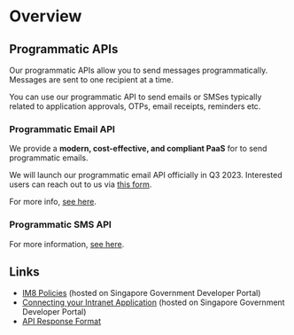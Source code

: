 # Overview

## Programmatic APIs

Our programmatic APIs allow you to send messages programmatically. Messages are sent to one recipient at a time.

You can use our programmatic API to send emails or SMSes typically related to application approvals, OTPs, email receipts, reminders etc.

### Programmatic Email API

We provide a **modern, cost-effective, and compliant PaaS** for to send programmatic emails.

We will launch our programmatic email API officially in Q3 2023. Interested users can reach out to us via [this form](https://go.gov.sg/postmanp-api-wogict).

For more info, [see here](../programmatic-email-api/README.md).

### Programmatic SMS API

For more information, [see here](../programmatic-sms-api.md).

## Links

* [IM8 Policies](im8-policies.md) (hosted on Singapore Government Developer Portal)
* [Connecting your Intranet Application](connecting-your-intranet-application.md) (hosted on Singapore Government Developer Portal)
* [API Response Format](api-response-formats.md)
